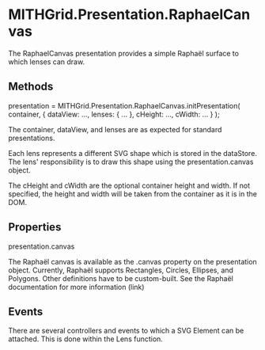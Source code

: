 MITHGrid.Presentation.RaphaelCanvas
===================================

The RaphaelCanvas presentation provides a simple Raphaël surface to which
lenses can draw.

Methods
-------

presentation = MITHGrid.Presentation.RaphaelCanvas.initPresentation(
	container,
	{
		dataView: ...,
		lenses: {
			...
		},
		cHeight: ...,
		cWidth: ...
	}
);

The container, dataView, and lenses are as expected for standard
presentations.

Each lens represents a different SVG shape which is stored in the 
dataStore. The lens' responsibility is to draw this shape using the 
presentation.canvas object.

The cHeight and cWidth are the optional container height and width. If not
specified, the height and width will be taken from the container as it is in
the DOM.

Properties
----------

presentation.canvas

The Raphaël canvas is available as the .canvas property on the presentation
object. Currently, Raphaël supports Rectangles, Circles, Ellipses, and Polygons. Other
definitions have to be custom-built. See the Raphaël documentation for more information (link) 


Events
---------

There are several controllers and events to which a SVG Element can be attached. This is done
within the Lens function. 